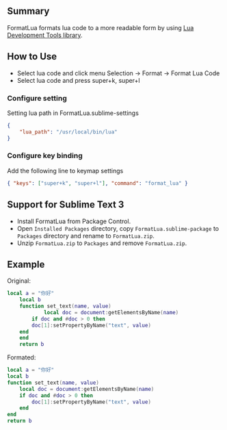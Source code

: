 ## Summary

FormatLua formats lua code to a more readable form by using [Lua Development Tools library](https://github.com/eclipse/koneki.ldt/tree/master/libraries).


## How to Use

* Select lua code and click menu Selection -> Format -> Format Lua Code
* Select lua code and press super+k, super+l

### Configure setting
Setting lua path in FormatLua.sublime-settings

```json
{
    "lua_path": "/usr/local/bin/lua"
}
```
### Configure key binding

Add the following line to keymap settings

```json
{ "keys": ["super+k", "super+l"], "command": "format_lua" }
```

## Support for Sublime Text 3
* Install FormatLua from Package Control.
* Open `Installed Packages` directory, copy `FormatLua.sublime-package` to `Packages` directory and rename to `FormatLua.zip`.
* Unzip `FormatLua.zip` to `Packages` and remove `FormatLua.zip`.

## Example

Original:

```lua
local a = "你好"
    local b
    function set_text(name, value)
            local doc = document:getElementsByName(name)
        if doc and #doc > 0 then
        doc[1]:setPropertyByName("text", value)
    end
    end
    return b
```
Formated:

```lua
local a = "你好"
local b
function set_text(name, value)
    local doc = document:getElementsByName(name)
    if doc and #doc > 0 then
        doc[1]:setPropertyByName("text", value)
    end
end
return b
```
